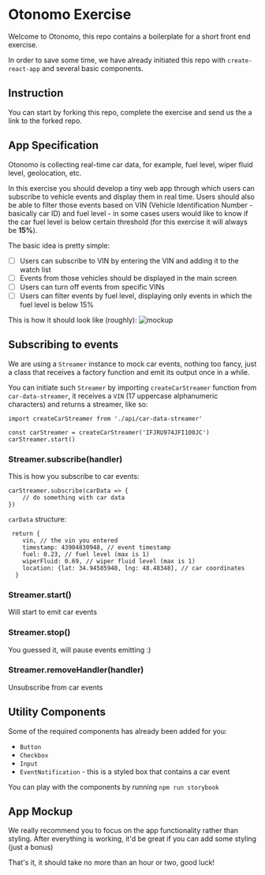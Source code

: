 # Otonomo Exercise
Welcome to Otonomo, this repo contains a boilerplate for a short front end exercise.

In order to save some time, we have already initiated this repo with `create-react-app` and several basic components. 

## Instruction
You can start by forking this repo, complete the exercise and send us the a link to the forked repo.

## App Specification
Otonomo is collecting real-time car data, for example, fuel level, wiper fluid level, geolocation, etc.

In this exercise you should develop a tiny web app through which users can subscribe to vehicle events and display them in real time. Users should also be able to filter those events based on VIN (Vehicle Identification Number - basically car ID) and fuel level - in some cases users would like to know if the car fuel level is below certain threshold (for this exercise it will always be **15%**). 

The basic idea is pretty simple:
- [ ] Users can subscribe to VIN by entering the VIN and adding it to the watch list
- [ ] Events from those vehicles should be displayed in the main  screen
- [ ] Users can turn off events from specific VINs
- [ ] Users can filter events by fuel level, displaying only events in which the fuel level is below 15%

This is how it should look like (roughly):
![mockup](https://raw.githubusercontent.com/naoric/otonomo-exercise/master/otonomo-web-preview.png)

## Subscribing to events
We are using a `Streamer` instance to mock car events, nothing too fancy, just a class that receives a factory function and emit its output once in a while.

You can initiate such `Streamer` by importing `createCarStreamer` function from `car-data-streamer`, it receives a `VIN` (17 uppercase alphanumeric characters) and returns a streamer, like so:
```
import createCarStreamer from './api/car-data-streamer'

const carStreamer = createCarStreamer('IFJRU974JFI100JC')
carStreamer.start()
```
	
	
### Streamer.subscribe(handler)
This is how you subscribe to car events:
```
carStreamer.subscribe(carData => {
	// do something with car data
})
```

`carData` structure:
```
 return {
    vin, // the vin you entered
    timestamp: 43904830948, // event timestamp
    fuel: 0.23, // fuel level (max is 1)
    wiperFluid: 0.69, // wiper fluid level (max is 1)
    location: {lat: 34.94585948, lng: 48.48348}, // car coordinates
  }
```

### Streamer.start()
Will start to emit car events

### Streamer.stop()
You guessed it, will pause events emitting :)

### Streamer.removeHandler(handler)
Unsubscribe from car events

## Utility Components
Some of the required components has already been added for you:
- `Button`
- `Checkbox`
- `Input`
- `EventNotification` - this is a styled box that contains a car event

You can play with the components by running `npm run storybook`

## App Mockup 
We really recommend you to focus on the app functionality rather than styling. After everything is working, it'd be great if you can add some styling (just a bonus)

That's it, it should take no more than an hour or two, good luck!

